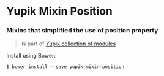 Yupik Mixin Position
====================

### Mixins that simplified the use of position property

> Is part of [Yupik collection of modules](https://github.com/laurentperroteau/yupik)

Install using Bower:

    $ bower install --save yupik-mixin-position

